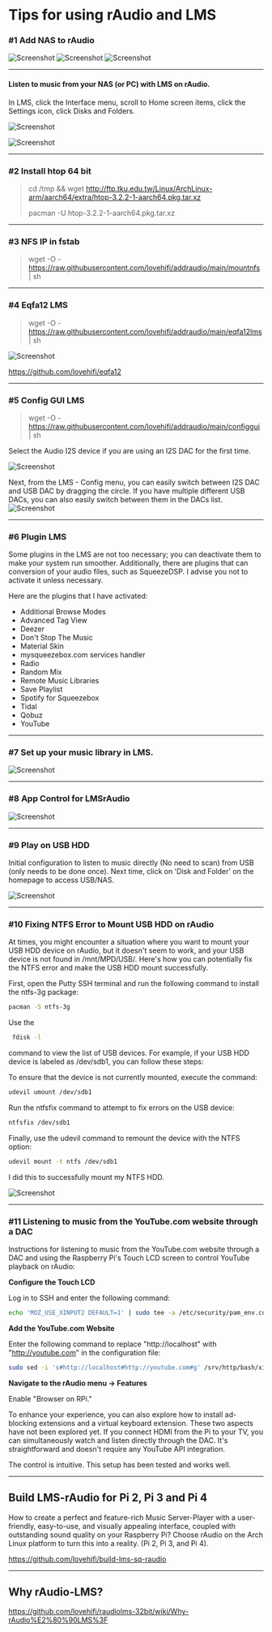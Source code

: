 # Tips for using rAudio and LMS
### #1 Add NAS to rAudio
![Screenshot](001.jpg)
![Screenshot](002a.jpg)
![Screenshot](003.jpg)
>
--------
>
#### Listen to music from your NAS (or PC) with LMS on rAudio.
>
In LMS, click the Interface menu, scroll to Home screen items, click the Settings icon, click Disks and Folders.
>
![Screenshot](004.jpg)
>

![Screenshot](005.jpg)
>
-------
>
### #2 Install htop 64 bit
>
> cd /tmp && wget http://ftp.tku.edu.tw/Linux/ArchLinux-arm/aarch64/extra/htop-3.2.2-1-aarch64.pkg.tar.xz
>
> pacman -U htop-3.2.2-1-aarch64.pkg.tar.xz
>
-----------------
### #3 NFS IP in fstab
>
> wget -O - https://raw.githubusercontent.com/lovehifi/addraudio/main/mountnfs | sh
>
-----------------
### #4 Eqfa12 LMS 
>
>
> wget -O - https://raw.githubusercontent.com/lovehifi/addraudio/main/eqfa12lms | sh
>
![Screenshot](Eqfa12LMS.png)
>
https://github.com/lovehifi/eqfa12
>
-----------------
### #5 Config GUI LMS

> wget -O - https://raw.githubusercontent.com/lovehifi/addraudio/main/configgui | sh
>
Select the Audio I2S device if you are using an I2S DAC for the first time.
>
![Screenshot](choose-i2s.png)
>
Next, from the LMS - Config menu, you can easily switch between I2S DAC and USB DAC by dragging the circle. If you have multiple different USB DACs, you can also easily switch between them in the DACs list.
![Screenshot](config_gui.png)
>
-----------------
### #6 Plugin LMS
Some plugins in the LMS are not too necessary; you can deactivate them to make your system run smoother. Additionally, there are plugins that can conversion of your audio files, such as SqueezeDSP. I advise you not to activate it unless necessary.

Here are the plugins that I have activated:

- Additional Browse Modes
- Advanced Tag View
- Deezer
- Don't Stop The Music
- Material Skin
- mysqueezebox.com services handler
- Radio
- Random Mix
- Remote Music Libraries
-	Save Playlist
- Spotify for Squeezebox
- Tidal
- Qobuz
- YouTube
---------------------
### #7 Set up your music library in LMS.
![Screenshot](add-music.png)

-----------
### #8 App Control for LMSrAudio
![Screenshot](App_RuneAudio.jpg)
>
----------
### #9 Play on USB HDD
>
Initial configuration to listen to music directly (No need to scan) from USB (only needs to be done once). Next time, click on 'Disk and Folder' on the homepage to access USB/NAS.
>
![Screenshot](playonusb2.png)
>

-----------------------
### #10 Fixing NTFS Error to Mount USB HDD on rAudio

At times, you might encounter a situation where you want to mount your USB HDD device on rAudio, but it doesn't seem to work, and your USB device is not found in /mnt/MPD/USB/. Here's how you can potentially fix the NTFS error and make the USB HDD mount successfully.

First, open the Putty SSH terminal and run the following command to install the ntfs-3g package:
```bash
pacman -S ntfs-3g
```
Use the
```bash
 fdisk -l 
```
>
command to view the list of USB devices. For example, if your USB HDD device is labeled as /dev/sdb1, you can follow these steps:

To ensure that the device is not currently mounted, execute the command:
```bash
udevil umount /dev/sdb1
```
Run the ntfsfix command to attempt to fix errors on the USB device:
```bash
ntfsfix /dev/sdb1
```
Finally, use the udevil command to remount the device with the NTFS option:
```bash
udevil mount -t ntfs /dev/sdb1
```
>
I did this to successfully mount my NTFS HDD.
>

![Screenshot](NTFS-fix.png)
>
----------------------
### #11 Listening to music from the YouTube.com website through a DAC
>
Instructions for listening to music from the YouTube.com website through a DAC and using the Raspberry Pi's Touch LCD screen to control YouTube playback on rAudio:

**Configure the Touch LCD**
>
Log in to SSH and enter the following command:
>
```bash
echo 'MOZ_USE_XINPUT2 DEFAULT=1' | sudo tee -a /etc/security/pam_env.conf
```

**Add the YouTube.com Website**
>
Enter the following command to replace "http://localhost" with "http://youtube.com" in the configuration file:
```bash
sudo sed -i 's#http://localhost#http://youtube.com#g' /srv/http/bash/xinitrc
```
**Navigate to the rAudio menu -> Features**
>
Enable "Browser on RPi."

To enhance your experience, you can also explore how to install ad-blocking extensions and a virtual keyboard extension. These two aspects have not been explored yet.
If you connect HDMI from the Pi to your TV, you can simultaneously watch and listen directly through the DAC. It's straightforward and doesn't require any YouTube API integration.

The control is intuitive. This setup has been tested and works well.

-------------
## Build LMS-rAudio for Pi 2, Pi 3 and Pi 4
>
How to create a perfect and feature-rich Music Server-Player with a user-friendly, easy-to-use, and visually appealing interface, coupled with outstanding sound quality on your Raspberry Pi? Choose rAudio on the Arch Linux platform to turn this into a reality. (Pi 2, Pi 3, and Pi 4).
>
https://github.com/lovehifi/build-lms-sq-raudio
>
----------------
## Why rAudio‐LMS?
https://github.com/lovehifi/raudiolms-32bit/wiki/Why-rAudio%E2%80%90LMS%3F
